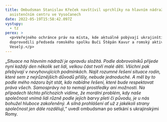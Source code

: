 ```yaml
---
title: Ombudsman Stanislav Křeček navštívil uprchlíky na hlavním nádraží a v
  asistenčním centru ve Vysočanech
date: 2022-05-19T15:58:42.097Z
vystupy:
  - tz
perex: >
  <p>Veřejného ochránce práv na místa, kde aktuálně pobývají ukrajinští Romové,
  doprovodili předseda romského spolku Buči Štěpán Kavur a romský aktivista Ivan
  Veselý.</p>
---
```

<p>&bdquo;<em>Situace na hlavním nádraží je opravdu složitá. Podle dobrovolníků přijede nyní každý den několik set lidí, velkou část tvoří malé děti. Všichni pak přebývají v nevyhovujících podmínkách. Najít rozumné řešení situace rodin, které sem z nejrůznějších důvodů přišly, nebude jednoduché. A měl by to podle mého názoru být stát, kdo nabídne řešení, které bude respektovat práva všech. Samosprávy na to nemají prostředky ani možnosti. Na případech těchto příchozích vidíme, že morální problém, kdy naše společnost vnímá lidi různě podle jejich barvy pleti či původu, je u nás bohužel hluboce zakořeněný. A silná prohlášení ať už z jakékoli strany společnost jen dále rozdělují</em>,&ldquo; uvedl ombudsman po setkání s ukrajinskými Romy.</p>
